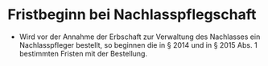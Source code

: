 # Fristbeginn bei Nachlasspflegschaft

- Wird vor der Annahme der Erbschaft zur Verwaltung des Nachlasses ein Nachlasspfleger bestellt, so beginnen die in § 2014 und in § 2015 Abs. 1 bestimmten Fristen mit der Bestellung.

